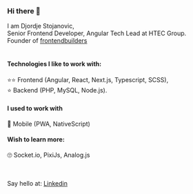 ### Hi there 👋

I am Djordje Stojanovic,<br/>
Senior Frontend Developer, Angular Tech Lead at HTEC Group.<br/>
Founder of [frontendbuilders](https://frontendbuilders.com/)<br/><br/>

#### Technologies I like to work with:<br/>
⭐️⭐️ Frontend (Angular, React, Next.js, Typescript, SCSS),<br/>
⭐️ Backend (PHP, MySQL, Node.js).<br/>


#### I used to work with<br/>
📱 Mobile (PWA, NativeScript)<br/>


#### Wish to learn more:<br/>
🙄 Socket.io, PixiJs, Analog.js<br/>

<br/><br/>
Say hello at: [Linkedin](https://www.linkedin.com/in/djordje100janovic/)

<!--
**100janovic/100janovic** is a ✨ _special_ ✨ repository because its `README.md` (this file) appears on your GitHub profile.

Here are some ideas to get you started:

- 🔭 I’m currently working on ...
- 🌱 I’m currently learning ...
- 👯 I’m looking to collaborate on ...
- 🤔 I’m looking for help with ...
- 💬 Ask me about ...
- 📫 How to reach me: ...
- 😄 Pronouns: ...
- ⚡ Fun fact: ...
-->
